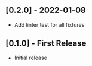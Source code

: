 ## [0.2.0] - 2022-01-08

- Add linter test for all fixtures

## [0.1.0] - First Release

- Initial release
